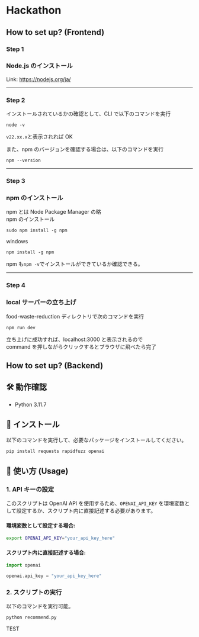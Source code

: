 # Hackathon

## How to set up? (Frontend)

### Step 1

### Node.js のインストール

Link: https://nodejs.org/ja/

---

### Step 2

インストールされているかの確認として、CLI で以下のコマンドを実行

```
node -v
```

`v22.xx.x`と表示されれば OK

また、npm のバージョンを確認する場合は、以下のコマンドを実行

```
npm --version
```

---

### Step 3

### npm のインストール

npm とは Node Package Manager の略  
npm のインストール

```
sudo npm install -g npm
```

windows

```
npm install -g npm
```

npm も`npm -v`でインストールができているか確認できる。

---

### Step 4

### local サーバーの立ち上げ

food-waste-reduction ディレクトリで次のコマンドを実行

```
npm run dev
```

立ち上げに成功すれば、localhost:3000 と表示されるので  
command を押しながらクリックするとブラウザに飛べたら完了

## How to set up? (Backend)

## 🛠 動作確認

- Python 3.11.7

## 🚀 インストール

以下のコマンドを実行して、必要なパッケージをインストールしてください。

```sh
pip install requests rapidfuzz openai
```

## 📌 使い方 (Usage)

### 1. API キーの設定

このスクリプトは OpenAI API を使用するため、`OPENAI_API_KEY` を環境変数として設定するか、スクリプト内に直接記述する必要があります。

#### 環境変数として設定する場合:

```sh
export OPENAI_API_KEY="your_api_key_here"
```

#### スクリプト内に直接記述する場合:

```python
import openai

openai.api_key = "your_api_key_here"
```

### 2. スクリプトの実行

以下のコマンドを実行可能。

```sh
python recommend.py
```

TEST
